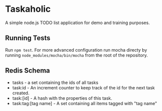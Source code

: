 # Taskaholic

A simple node.js TODO list application for demo and training purposes.

## Running Tests

Run `npm test`. For more advanced configuration run mocha directy by running `node_modules/mocha/bin/mocha` from the root of the repository.

## Redis Schema

  - tasks - a set containing the ids of all tasks
  - task:id - An increment counter to keep track of the id for the next task created.
  - task:[id] - A hash with the properties of this task.
  - task:tag:[tag name] - A set containing all items tagged with "tag name"
